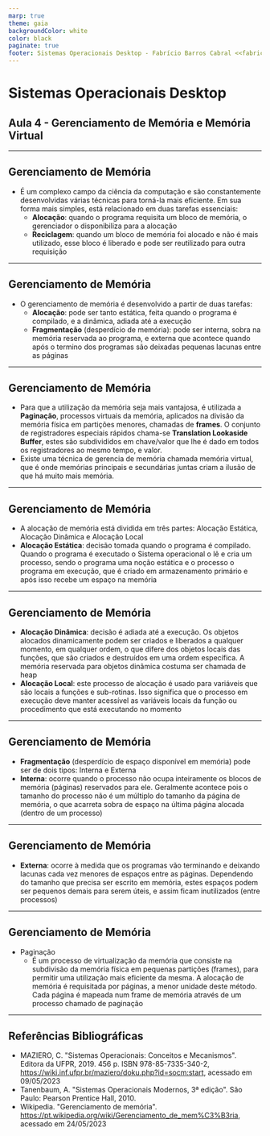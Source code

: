 ```yaml
---
marp: true
theme: gaia
backgroundColor: white
color: black
paginate: true
footer: Sistemas Operacionais Desktop - Fabrício Barros Cabral <<fabricio.cabral@ead.ifpe.edu.br>>
---
```

<style>
img[alt~="center"] {
    display: block;
    margin: 0 auto;
}

kbd {
  background-color: #fafbfc;
  border: thin solid #d1d5da;
  border-bottom-color: #c6cbd1;
  border-radius: 0.2em;
  box-shadow: inset 0 -1px 0 #c6cbd1;
  color: #444d56;
  display: inline-block;
  font: 1em monospace;
  padding: 3px 5px;
  vertical-align: middle;
}
</style>

<!-- _paginate: false -->
# **Sistemas Operacionais Desktop**

## Aula 4 - Gerenciamento de Memória e Memória Virtual

---

## Gerenciamento de Memória

- É um complexo campo da ciência da computação e são constantemente desenvolvidas várias técnicas para torná-la mais eficiente. Em sua forma mais simples, está relacionado em duas tarefas essenciais:
  - **Alocação**: quando o programa requisita um bloco de memória, o gerenciador o disponibiliza para a alocação
  - **Reciclagem**: quando um bloco de memória foi alocado e não é mais utilizado, esse bloco é liberado e pode ser reutilizado para outra requisição

---

## Gerenciamento de Memória

- O gerenciamento de memória é desenvolvido a partir de duas tarefas:
  - **Alocação**: pode ser tanto estática, feita quando o programa é compilado, e a dinâmica, adiada até a execução
  - **Fragmentação** (desperdício de memória): pode ser interna, sobra na memória reservada ao programa, e externa que acontece quando após o termino dos programas são deixadas pequenas lacunas entre as páginas

---

## Gerenciamento de Memória

- Para que a utilização da memória seja mais vantajosa, é utilizada a **Paginação**, processos virtuais da memória, aplicados na divisão da memória física em partições menores, chamadas de **frames**. O conjunto de registradores especiais rápidos chama-se **Translation Lookaside Buffer**, estes são subdivididos em chave/valor que lhe é dado em todos os registradores ao mesmo tempo, e valor.
- Existe uma técnica de gerencia de memória chamada memória virtual, que é onde memórias principais e secundárias juntas criam a ilusão de que há muito mais memória.

---

## Gerenciamento de Memória

- A alocação de memória está dividida em três partes: Alocação Estática, Alocação Dinâmica e Alocação Local
- **Alocação Estática**: decisão tomada quando o programa é compilado. Quando o programa é executado o Sistema operacional o lê e cria um processo, sendo o programa uma noção estática e o processo o programa em execução, que é criado em armazenamento primário e após isso recebe um espaço na memória

---

## Gerenciamento de Memória

- **Alocação Dinâmica**: decisão é adiada até a execução. Os objetos alocados dinamicamente podem ser criados e liberados a qualquer momento, em qualquer ordem, o que difere dos objetos locais das funções, que são criados e destruídos em uma ordem específica. A memória reservada para objetos dinâmica costuma ser chamada de heap
- **Alocação Local**: este processo de alocação é usado para variáveis que são locais a funções e sub-rotinas. Isso significa que o processo em execução deve manter acessível as variáveis locais da função ou procedimento que está executando no momento

---

## Gerenciamento de Memória

- **Fragmentação** (desperdício de espaço disponível em memória) pode ser de dois tipos: Interna e Externa
- **Interna**: ocorre quando o processo não ocupa inteiramente os blocos de memória (páginas) reservados para ele. Geralmente acontece pois o tamanho do processo não é um múltiplo do tamanho da página de memória, o que acarreta sobra de espaço na última página alocada (dentro de um processo)

---

## Gerenciamento de Memória

- **Externa**: ocorre à medida que os programas vão terminando e deixando lacunas cada vez menores de espaços entre as páginas. Dependendo do tamanho que precisa ser escrito em memória, estes espaços podem ser pequenos demais para serem úteis, e assim ficam inutilizados (entre processos)

---

## Gerenciamento de Memória

- Paginação
  - É um processo de virtualização da memória que consiste na subdivisão da memória física em pequenas partições (frames), para permitir uma utilização mais eficiente da mesma. A alocação de memória é requisitada por páginas, a menor unidade deste método. Cada página é mapeada num frame de memória através de um processo chamado de paginação
  
---

## Referências Bibliográficas

- MAZIERO, C. "Sistemas Operacionais: Conceitos e Mecanismos". Editora da UFPR, 2019. 456 p. ISBN 978-85-7335-340-2, https://wiki.inf.ufpr.br/maziero/doku.php?id=socm:start, acessado em 09/05/2023
- Tanenbaum, A. "Sistemas Operacionais Modernos, 3ª edição". São Paulo: Pearson Prentice Hall, 2010.
- Wikipedia. "Gerenciamento de memória". https://pt.wikipedia.org/wiki/Gerenciamento_de_mem%C3%B3ria, acessado em 24/05/2023
